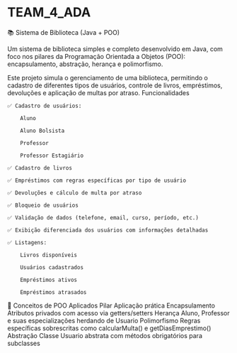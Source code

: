 # TEAM_4_ADA
📚 Sistema de Biblioteca (Java + POO)

Um sistema de biblioteca simples e completo desenvolvido em Java, com foco nos pilares da Programação Orientada a Objetos (POO): encapsulamento, abstração, herança e polimorfismo.

Este projeto simula o gerenciamento de uma biblioteca, permitindo o cadastro de diferentes tipos de usuários, controle de livros, empréstimos, devoluções e aplicação de multas por atraso.
Funcionalidades

    ✅ Cadastro de usuários:

        Aluno

        Aluno Bolsista

        Professor

        Professor Estagiário

    ✅ Cadastro de livros

    ✅ Empréstimos com regras específicas por tipo de usuário

    ✅ Devoluções e cálculo de multa por atraso

    ✅ Bloqueio de usuários

    ✅ Validação de dados (telefone, email, curso, período, etc.)

    ✅ Exibição diferenciada dos usuários com informações detalhadas

    ✅ Listagens:

        Livros disponíveis

        Usuários cadastrados

        Empréstimos ativos

        Empréstimos atrasados

🧠 Conceitos de POO Aplicados
Pilar	Aplicação prática
Encapsulamento	Atributos privados com acesso via getters/setters
Herança	Aluno, Professor e suas especializações herdando de Usuario
Polimorfismo	Regras específicas sobrescritas como calcularMulta() e getDiasEmprestimo()
Abstração	Classe Usuario abstrata com métodos obrigatórios para subclasses

